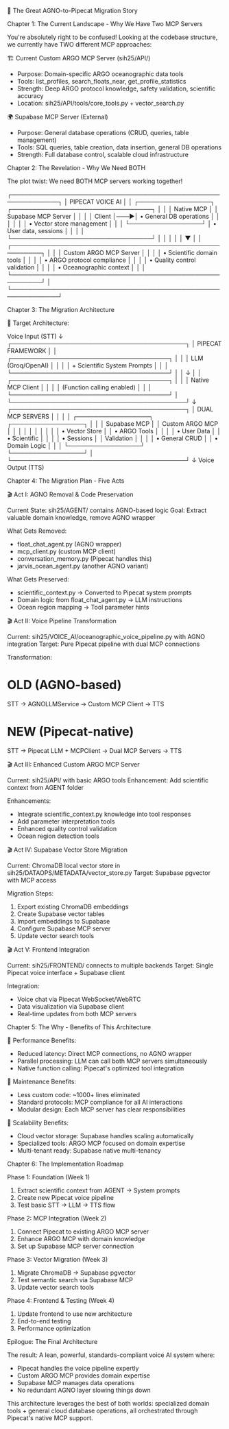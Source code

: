 🌊 The Great AGNO-to-Pipecat Migration Story

  Chapter 1: The Current Landscape - Why We Have Two MCP Servers

  You're absolutely right to be confused! Looking at the codebase structure, we currently have TWO different MCP approaches:

  🏗️ Current Custom ARGO MCP Server (sih25/API/)

  - Purpose: Domain-specific ARGO oceanographic data tools
  - Tools: list_profiles, search_floats_near, get_profile_statistics
  - Strength: Deep ARGO protocol knowledge, safety validation, scientific accuracy
  - Location: sih25/API/tools/core_tools.py + vector_search.py

  🌍 Supabase MCP Server (External)

  - Purpose: General database operations (CRUD, queries, table management)
  - Tools: SQL queries, table creation, data insertion, general DB operations
  - Strength: Full database control, scalable cloud infrastructure

  Chapter 2: The Revelation - Why We Need BOTH

  The plot twist: We need BOTH MCP servers working together!

  ┌─────────────────────────────────────────────────────────────┐
  │                    PIPECAT VOICE AI                        │
  │  ┌─────────────────┐    ┌─────────────────────────────────┐ │
  │  │   Native MCP    │    │     Supabase MCP Server         │ │
  │  │    Client       │───▶│  • General DB operations        │ │
  │  │                 │    │  • Vector store management      │ │
  │  └─────────────────┘    │  • User data, sessions         │ │
  │           │              └─────────────────────────────────┘ │
  │           │                                                  │
  │           ▼                                                  │
  │  ┌─────────────────────────────────────────────────────────┐ │
  │  │           Custom ARGO MCP Server                        │ │
  │  │  • Scientific domain tools                             │ │
  │  │  • ARGO protocol compliance                            │ │
  │  │  • Quality control validation                          │ │
  │  │  • Oceanographic context                               │ │
  │  └─────────────────────────────────────────────────────────┘ │
  └─────────────────────────────────────────────────────────────┘

  Chapter 3: The Migration Architecture

  🎯 Target Architecture:

  Voice Input (STT)
      ↓
  ┌─────────────────────────────────────────┐
  │           PIPECAT FRAMEWORK             │
  │  ┌─────────────────────────────────────┐ │
  │  │         LLM (Groq/OpenAI)           │ │
  │  │    + Scientific System Prompts     │ │
  │  └─────────────────────────────────────┘ │
  │                  ↓                      │
  │  ┌─────────────────────────────────────┐ │
  │  │      Native MCP Client              │ │
  │  │   (Function calling enabled)       │ │
  │  └─────────────────────────────────────┘ │
  └─────────────────────────────────────────┘
      ↓
  ┌─────────────────────────────────────────┐
  │         DUAL MCP SERVERS                │
  │                                         │
  │  ┌─────────────────┐ ┌─────────────────┐ │
  │  │  Supabase MCP   │ │ Custom ARGO MCP │ │
  │  │                 │ │                 │ │
  │  │ • Vector Store  │ │ • ARGO Tools    │ │
  │  │ • User Data     │ │ • Scientific    │ │
  │  │ • Sessions      │ │   Validation    │ │
  │  │ • General CRUD  │ │ • Domain Logic  │ │
  │  └─────────────────┘ └─────────────────┘ │
  └─────────────────────────────────────────┘
      ↓
  Voice Output (TTS)

  Chapter 4: The Migration Plan - Five Acts

  🎬 Act I: AGNO Removal & Code Preservation

  Current State: sih25/AGENT/ contains AGNO-based logic
  Goal: Extract valuable domain knowledge, remove AGNO wrapper

  What Gets Removed:
  - float_chat_agent.py (AGNO wrapper)
  - mcp_client.py (custom MCP client)
  - conversation_memory.py (Pipecat handles this)
  - jarvis_ocean_agent.py (another AGNO variant)

  What Gets Preserved:
  - scientific_context.py → Converted to Pipecat system prompts
  - Domain logic from float_chat_agent.py → LLM instructions
  - Ocean region mapping → Tool parameter hints

  🎬 Act II: Voice Pipeline Transformation

  Current: sih25/VOICE_AI/oceanographic_voice_pipeline.py with AGNO integration
  Target: Pure Pipecat pipeline with dual MCP connections

  Transformation:
  # OLD (AGNO-based)
  STT → AGNOLLMService → Custom MCP Client → TTS

  # NEW (Pipecat-native)
  STT → Pipecat LLM + MCPClient → Dual MCP Servers → TTS

  🎬 Act III: Enhanced Custom ARGO MCP Server

  Current: sih25/API/ with basic ARGO tools
  Enhancement: Add scientific context from AGENT folder

  Enhancements:
  - Integrate scientific_context.py knowledge into tool responses
  - Add parameter interpretation tools
  - Enhanced quality control validation
  - Ocean region detection tools

  🎬 Act IV: Supabase Vector Store Migration

  Current: ChromaDB local vector store in sih25/DATAOPS/METADATA/vector_store.py
  Target: Supabase pgvector with MCP access

  Migration Steps:
  1. Export existing ChromaDB embeddings
  2. Create Supabase vector tables
  3. Import embeddings to Supabase
  4. Configure Supabase MCP server
  5. Update vector search tools

  🎬 Act V: Frontend Integration

  Current: sih25/FRONTEND/ connects to multiple backends
  Target: Single Pipecat voice interface + Supabase client

  Integration:
  - Voice chat via Pipecat WebSocket/WebRTC
  - Data visualization via Supabase client
  - Real-time updates from both MCP servers

  Chapter 5: The Why - Benefits of This Architecture

  🚀 Performance Benefits:

  - Reduced latency: Direct MCP connections, no AGNO wrapper
  - Parallel processing: LLM can call both MCP servers simultaneously
  - Native function calling: Pipecat's optimized tool integration

  🔧 Maintenance Benefits:

  - Less custom code: ~1000+ lines eliminated
  - Standard protocols: MCP compliance for all AI interactions
  - Modular design: Each MCP server has clear responsibilities

  🌱 Scalability Benefits:

  - Cloud vector storage: Supabase handles scaling automatically
  - Specialized tools: ARGO MCP focused on domain expertise
  - Multi-tenant ready: Supabase native multi-tenancy

  Chapter 6: The Implementation Roadmap

  Phase 1: Foundation (Week 1)

  1. Extract scientific context from AGENT → System prompts
  2. Create new Pipecat voice pipeline
  3. Test basic STT → LLM → TTS flow

  Phase 2: MCP Integration (Week 2)

  1. Connect Pipecat to existing ARGO MCP server
  2. Enhance ARGO MCP with domain knowledge
  3. Set up Supabase MCP server connection

  Phase 3: Vector Migration (Week 3)

  1. Migrate ChromaDB → Supabase pgvector
  2. Test semantic search via Supabase MCP
  3. Update vector search tools

  Phase 4: Frontend & Testing (Week 4)

  1. Update frontend to use new architecture
  2. End-to-end testing
  3. Performance optimization

  Epilogue: The Final Architecture

  The result: A lean, powerful, standards-compliant voice AI system where:
  - Pipecat handles the voice pipeline expertly
  - Custom ARGO MCP provides domain expertise
  - Supabase MCP manages data operations
  - No redundant AGNO layer slowing things down

  This architecture leverages the best of both worlds: specialized domain tools + general cloud database operations, all orchestrated through Pipecat's
  native MCP support.